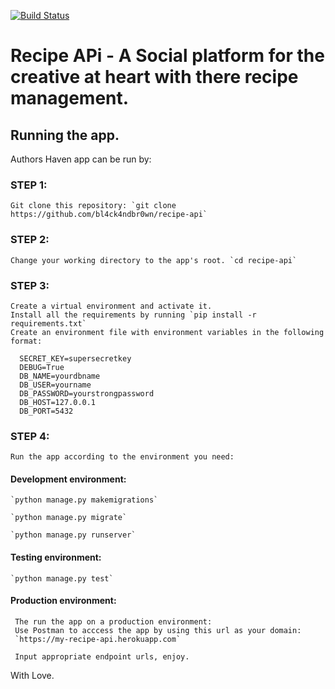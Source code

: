 [![Build Status](https://travis-ci.org/bl4ck4ndbr0wn/recipe-api.svg?branch=master)](https://travis-ci.org/bl4ck4ndbr0wn/recipe-api)

Recipe APi - A Social platform for the creative at heart with there recipe management.
=======

## Running the app.
Authors Haven app can be run by:
### STEP 1:
    Git clone this repository: `git clone https://github.com/bl4ck4ndbr0wn/recipe-api`

### STEP 2: 
    Change your working directory to the app's root. `cd recipe-api`

### STEP 3:
    Create a virtual environment and activate it.
    Install all the requirements by running `pip install -r requirements.txt`
    Create an environment file with environment variables in the following format:
  
      SECRET_KEY=supersecretkey
      DEBUG=True
      DB_NAME=yourdbname
      DB_USER=yourname
      DB_PASSWORD=yourstrongpassword
      DB_HOST=127.0.0.1
      DB_PORT=5432

### STEP 4:
    Run the app according to the environment you need:

   #### Development environment:
    `python manage.py makemigrations`

    `python manage.py migrate`

    `python manage.py runserver`

   #### Testing environment:
    `python manage.py test`

   #### Production environment:
     The run the app on a production environment:
     Use Postman to acccess the app by using this url as your domain:
     `https://my-recipe-api.herokuapp.com`

     Input appropriate endpoint urls, enjoy.

With Love.
